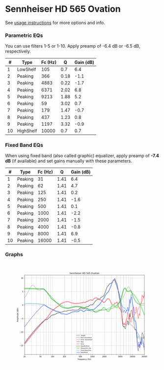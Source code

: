 # Sennheiser HD 565 Ovation
See [usage instructions](https://github.com/jaakkopasanen/AutoEq#usage) for more options and info.

### Parametric EQs
You can use filters 1-5 or 1-10. Apply preamp of -6.4 dB or -6.5 dB, respectively.

|   # | Type      |   Fc (Hz) |    Q |   Gain (dB) |
|-----|-----------|-----------|------|-------------|
|   1 | LowShelf  |       105 | 0.7  |         6.4 |
|   2 | Peaking   |       366 | 0.18 |        -1.1 |
|   3 | Peaking   |      4883 | 0.22 |        -1.7 |
|   4 | Peaking   |      6371 | 2.02 |         6.8 |
|   5 | Peaking   |      9213 | 1.88 |         5.2 |
|   6 | Peaking   |        59 | 3.02 |         0.7 |
|   7 | Peaking   |       179 | 1.47 |        -0.7 |
|   8 | Peaking   |       437 | 1.23 |         0.8 |
|   9 | Peaking   |      1197 | 3.32 |        -0.9 |
|  10 | HighShelf |     10000 | 0.7  |         0.7 |

### Fixed Band EQs
When using fixed band (also called graphic) equalizer, apply preamp of **-7.4 dB** (if available) and set gains manually with these parameters.

|   # | Type    |   Fc (Hz) |    Q |   Gain (dB) |
|-----|---------|-----------|------|-------------|
|   1 | Peaking |        31 | 1.41 |         6.4 |
|   2 | Peaking |        62 | 1.41 |         4.7 |
|   3 | Peaking |       125 | 1.41 |         0.2 |
|   4 | Peaking |       250 | 1.41 |        -1.6 |
|   5 | Peaking |       500 | 1.41 |         0.1 |
|   6 | Peaking |      1000 | 1.41 |        -2.2 |
|   7 | Peaking |      2000 | 1.41 |        -1.5 |
|   8 | Peaking |      4000 | 1.41 |        -0.8 |
|   9 | Peaking |      8000 | 1.41 |         6.9 |
|  10 | Peaking |     16000 | 1.41 |        -0.5 |

### Graphs
![](./Sennheiser%20HD%20565%20Ovation.png)
